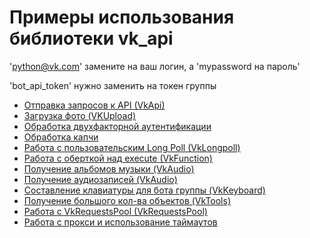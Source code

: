 Примеры использования библиотеки vk_api
======
'python@vk.com' замените на ваш логин, а 'mypassword на пароль'

'bot_api_token' нужно заменить на токен группы
* [Отправка запросов к API (VkApi)](./simple_example.py)
* [Загрузка фото (VKUpload)](./upload_photo.py)
* [Обработка двухфакторной аутентификации](./two_factor_auth.py)
* [Обработка капчи](./captcha_handle.py)
* [Работа с пользовательским Long Poll (VkLongpoll)](./longpoll.py)
* [Работа с оберткой над execute (VkFunction)](./execute_functions.py)
* [Получение альбомов музыки (VkAudio)](./get_album_audio.py)
* [Получение аудиозаписей (VkAudio)](./get_all_audio.py)
* [Составление клавиатуры для бота группы (VkKeyboard)](./keyboard.py)
* [Получение большого кол-ва объектов (VkTools)](./get_full_wall.py)
* [Работа с VkRequestsPool (VkRequestsPool)](./requests_pool.py)
* [Работа с прокси и использование таймаутов](./proxies_timeout_retries.py)
